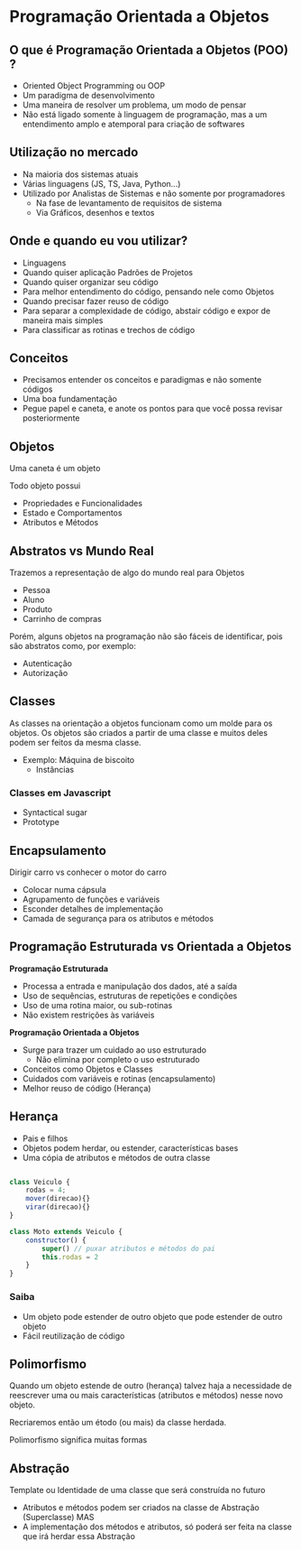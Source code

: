 # Programação Orientada a Objetos

## O que é Programação Orientada a Objetos (POO) ?
* Oriented Object Programming ou OOP
* Um paradigma de desenvolvimento
* Uma maneira de resolver um problema, um modo de pensar
* Não está ligado somente à linguagem de programação, mas a um entendimento amplo e atemporal para criação de softwares

## Utilização no mercado
* Na maioria dos sistemas atuais
* Várias linguagens (JS, TS, Java, Python...)
* Utilizado por Analistas de Sistemas e não somente por programadores
  * Na fase de levantamento de requisitos de sistema
  * Via Gráficos, desenhos e textos

## Onde e quando eu vou utilizar?
* Linguagens
* Quando quiser aplicação Padrões de Projetos
* Quando quiser organizar seu código
* Para melhor entendimento do código, pensando nele como Objetos
* Quando precisar fazer reuso de código
* Para separar a complexidade de código, abstair código e expor de maneira mais simples
* Para classificar as rotinas e trechos de código

## Conceitos
* Precisamos entender os conceitos e paradigmas e não somente códigos
* Uma boa fundamentação
* Pegue papel e caneta, e anote os pontos para que você possa revisar posteriormente

## Objetos
Uma caneta é um objeto

Todo objeto possui
* Propriedades e Funcionalidades
* Estado e Comportamentos
* Atributos e Métodos

## Abstratos vs Mundo Real
Trazemos a representação de algo do mundo real para Objetos
* Pessoa
* Aluno
* Produto
* Carrinho de compras

Porém, alguns objetos na programação não são fáceis de identificar, pois são abstratos como, por exemplo:
* Autenticação
* Autorização

## Classes
As classes na orientação a objetos funcionam como um molde para os objetos. Os objetos são criados a partir de uma classe e muitos deles podem ser feitos da mesma classe.

* Exemplo: Máquina de biscoito
  * Instâncias

### Classes em Javascript
* Syntactical sugar
* Prototype


## Encapsulamento
Dirigir carro vs conhecer o motor do carro

* Colocar numa cápsula
* Agrupamento de funções e variáveis
* Esconder detalhes de implementação
* Camada de segurança para os atributos e métodos

## Programação Estruturada vs Orientada a Objetos

**Programação Estruturada**
* Processa a entrada e manipulação dos dados, até a saída
* Uso de sequências, estruturas de repetições e condições
* Uso de uma rotina maior, ou sub-rotinas
* Não existem restrições às variáveis


**Programação Orientada a Objetos**
* Surge para trazer um cuidado ao uso estruturado
  * Não elimina por completo o uso estruturado
* Conceitos como Objetos e Classes
* Cuidados com variáveis e rotinas (encapsulamento)
* Melhor reuso de código (Herança)


## Herança
* Pais e filhos
* Objetos podem herdar, ou estender, características bases
* Uma cópia de atributos e métodos de outra classe

```javascript

class Veiculo {
    rodas = 4;
    mover(direcao){}
    virar(direcao){}
}

class Moto extends Veiculo {
    constructor() {
        super() // puxar atributos e métodos do pai
        this.rodas = 2
    }
}
```

### Saiba
* Um objeto pode estender de outro objeto que pode estender de outro objeto
* Fácil reutilização de código


## Polimorfismo
Quando um objeto estende de outro (herança) talvez haja a necessidade de reescrever uma ou mais características (atributos e métodos) nesse novo objeto.

Recriaremos então um étodo (ou mais) da classe herdada.

Polimorfismo significa muitas formas


## Abstração
Template ou Identidade de uma classe que será construída no futuro

* Atributos e métodos podem ser criados na classe de Abstração (Superclasse) MAS
* A implementação dos métodos e atributos, só poderá ser feita na classe que irá herdar essa Abstração